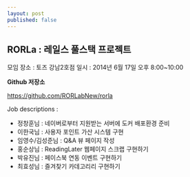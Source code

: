 ```yaml
---
layout: post
published: false
---
```


## RORLa : 레일스 풀스택 프로젝트

모임 장소 : 토즈 강남2호점
일시 : 2014년 6월 17일 오후 8:00~10:00

**Github 저장소**

https://github.com/RORLabNew/rorla

Job descriptions :

* 정창훈님 : 네이버로부터 지원받는 서버에 도커 배포환경 준비
* 이한국님 : 사용자 포인트 가산 시스템 구현
* 임영수/김성준님 : Q&A 뷰 페이지 작성
* 홍순상님 : ReadingLater 웹페이지 스크랩 구현하기
* 박유진님 : 페이스북 연동 이벤트 구현하기
* 최효성님 : 즐겨찾기 카데고리리 구현하기 

